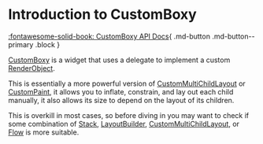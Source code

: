 # Introduction to CustomBoxy

[:fontawesome-solid-book: CustomBoxy API Docs](https://pub.dev/documentation/boxy/latest/boxy/CustomBoxy-class.html){ .md-button .md-button--primary .block }

[CustomBoxy](https://pub.dev/documentation/boxy/latest/boxy/CustomBoxy-class.html) is a widget that uses a delegate to implement a custom [RenderObject](https://api.flutter.dev/flutter/rendering/RenderObject-class.html).

This is essentially a more powerful version of [CustomMultiChildLayout](https://api.flutter.dev/flutter/widgets/CustomMultiChildLayout-class.html) or [CustomPaint](https://api.flutter.dev/flutter/widgets/CustomPaint-class.html), it allows you to inflate, constrain, and lay out each child manually, it also allows its size to depend on the layout of its children.

This is overkill in most cases, so before diving in you may want to check if some combination of [Stack](https://api.flutter.dev/flutter/widgets/Stack-class.html), [LayoutBuilder](https://api.flutter.dev/flutter/widgets/LayoutBuilder-class.html), [CustomMultiChildLayout](https://api.flutter.dev/flutter/widgets/CustomMultiChildLayout-class.html), or [Flow](https://api.flutter.dev/flutter/widgets/Flow-class.html) is more suitable.

